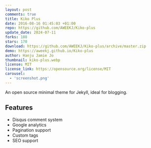 ```yaml
---
layout: post
comments: true
title: Kiko Plus
date: 2016-08-16 01:45:03 +01:00
repo: https://github.com/AWEEKJ/Kiko-plus
update_date: 2024-07-11
forks: 188
stars: 170
download: https://github.com/AWEEKJ/Kiko-plus/archive/master.zip
demo: https://aweekj.github.io/Kiko-plus
author: Hanju Jamie Jo
thumbnail: kiko-plus.webp
license: MIT
license_link: https://opensource.org/license/MIT
carousel:
  - 'screenshot.png'
---
```


An open source minimal theme for Jekyll, ideal for blogging.

## Features

* Disqus comment system
* Google analytics
* Pagination support
* Custom tags
* SEO support

